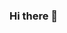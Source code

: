 ### Hi there 👋

<!--
**CuiL123/CuiL123** is a ✨ _special_ ✨ repository because its `README.md` (this file) appears on your GitHub profile.

Here are some ideas to get you started:

- 🔭 I’m currently working on Schoow University
- 🌱 I’m currently learning postgraduate courses majoring in information and communication engineering 
- 👯 I’m looking to collaborate on RIS/IRS research
- 🤔 I’m looking for help with ...
- 💬 Ask me about ...
- 📫 How to reach me: 1411876347@qq.com
- 😄 Pronouns: ...
- ⚡ Fun fact: ...
-->
